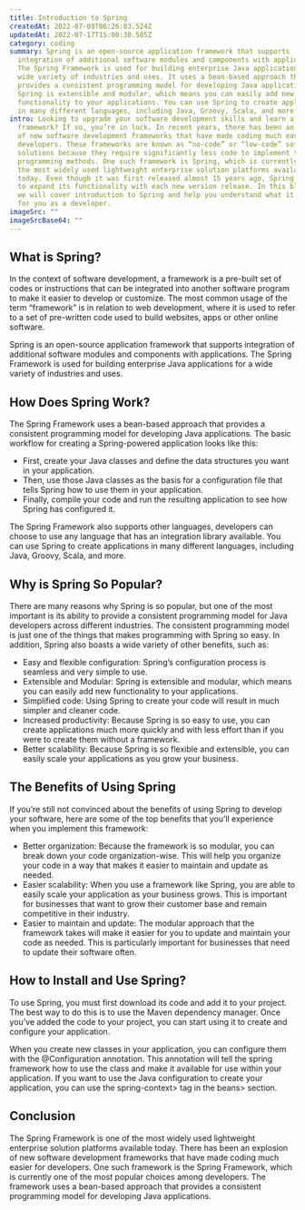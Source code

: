 ```yaml
---
title: Introduction to Spring
createdAt: 2022-07-09T06:26:03.524Z
updatedAt: 2022-07-17T15:00:30.585Z
category: coding
summary: Spring is an open-source application framework that supports
  integration of additional software modules and components with applications.
  The Spring Framework is used for building enterprise Java applications for a
  wide variety of industries and uses. It uses a bean-based approach that
  provides a consistent programming model for developing Java applications.
  Spring is extensible and modular, which means you can easily add new
  functionality to your applications. You can use Spring to create applications
  in many different languages, including Java, Groovy, Scala, and more.
intro: Looking to upgrade your software development skills and learn a new
  framework? If so, you’re in luck. In recent years, there has been an explosion
  of new software development frameworks that have made coding much easier for
  developers. These frameworks are known as “no-code” or “low-code” software
  solutions because they require significantly less code to implement than older
  programming methods. One such framework is Spring, which is currently one of
  the most widely used lightweight enterprise solution platforms available
  today. Even though it was first released almost 15 years ago, Spring continues
  to expand its functionality with each new version release. In this blog post,
  we will cover introduction to Spring and help you understand what it can do
  for you as a developer.
imageSrc: ""
imageSrcBase64: ""
---
```


## What is Spring?

In the context of software development, a framework is a pre-built set of codes or instructions that can be integrated into another software program to make it easier to develop or customize. The most common usage of the term “framework” is in relation to web development, where it is used to refer to a set of pre-written code used to build websites, apps or other online software.

Spring is an open-source application framework that supports integration of additional software modules and components with applications. The Spring Framework is used for building enterprise Java applications for a wide variety of industries and uses.

## How Does Spring Work?

The Spring Framework uses a bean-based approach that provides a consistent programming model for developing Java applications. The basic workflow for creating a Spring-powered application looks like this:

- First, create your Java classes and define the data structures you want in your application.
- Then, use those Java classes as the basis for a configuration file that tells Spring how to use them in your application.
- Finally, compile your code and run the resulting application to see how Spring has configured it.

The Spring Framework also supports other languages, developers can choose to use any language that has an integration library available. You can use Spring to create applications in many different languages, including Java, Groovy, Scala, and more.

## Why is Spring So Popular?

There are many reasons why Spring is so popular, but one of the most important is its ability to provide a consistent programming model for Java developers across different industries. The consistent programming model is just one of the things that makes programming with Spring so easy. In addition, Spring also boasts a wide variety of other benefits, such as:

- Easy and flexible configuration: Spring’s configuration process is seamless and very simple to use.
- Extensible and Modular: Spring is extensible and modular, which means you can easily add new functionality to your applications.
- Simplified code: Using Spring to create your code will result in much simpler and cleaner code.
- Increased productivity: Because Spring is so easy to use, you can create applications much more quickly and with less effort than if you were to create them without a framework.
- Better scalability: Because Spring is so flexible and extensible, you can easily scale your applications as you grow your business.

## The Benefits of Using Spring

If you’re still not convinced about the benefits of using Spring to develop your software, here are some of the top benefits that you’ll experience when you implement this framework:

- Better organization: Because the framework is so modular, you can break down your code organization-wise. This will help you organize your code in a way that makes it easier to maintain and update as needed.
- Easier scalability: When you use a framework like Spring, you are able to easily scale your application as your business grows. This is important for businesses that want to grow their customer base and remain competitive in their industry.
- Easier to maintain and update: The modular approach that the framework takes will make it easier for you to update and maintain your code as needed. This is particularly important for businesses that need to update their software often.

## How to Install and Use Spring?

To use Spring, you must first download its code and add it to your project. The best way to do this is to use the Maven dependency manager. Once you’ve added the code to your project, you can start using it to create and configure your application.

When you create new classes in your application, you can configure them with the @Configuration annotation. This annotation will tell the spring framework how to use the class and make it available for use within your application. If you want to use the Java configuration to create your application, you can use the spring-context> tag in the beans> section.

## Conclusion

The Spring Framework is one of the most widely used lightweight enterprise solution platforms available today. There has been an explosion of new software development frameworks that have made coding much easier for developers. One such framework is the Spring Framework, which is currently one of the most popular choices among developers. The framework uses a bean-based approach that provides a consistent programming model for developing Java applications.

